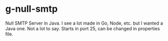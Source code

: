 # g-null-smtp
Null SMTP Server in Java. I see a lot made in Go, Node, etc. but I wanted a Java one. Not a lot to say. Starts in port 25, can be changed in properties file.
